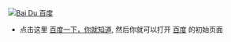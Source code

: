 [![Bai Du 百度](https://www.baidu.com/img/flexible/logo/pc/result.png)](https://www.baidu.com)


- 点击这里 [百度一下，你就知道](https://www.baidu.com), 然后你就可以打开 [百度](https://www.baidu.com) 的初始页面